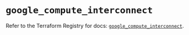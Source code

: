 # `google_compute_interconnect`

Refer to the Terraform Registry for docs: [`google_compute_interconnect`](https://registry.terraform.io/providers/hashicorp/google-beta/5.38.0/docs/resources/google_compute_interconnect).
